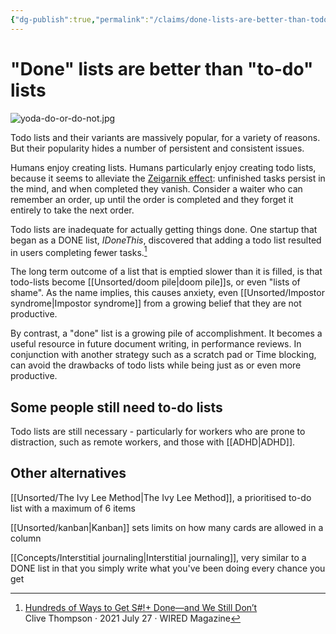 ```yaml
---
{"dg-publish":true,"permalink":"/claims/done-lists-are-better-than-todo-lists/","tags":["claim","🌱"],"updated":"2024-08-13T09:54:14.229-07:00"}
---
```



# "Done" lists are better than "to-do" lists
![yoda-do-or-do-not.jpg](/img/user/Embeds/yoda-do-or-do-not.jpg)

Todo lists and their variants are massively popular, for a variety of reasons. But their popularity hides a number of persistent and consistent issues.

Humans enjoy creating lists. Humans particularly enjoy creating todo lists, because it seems to alleviate the [Zeigarnik effect](https://en.wikipedia.org/wiki/Zeigarnik_effect): unfinished tasks persist in the mind, and when completed they vanish. Consider a waiter who can remember an order, up until the order is completed and they forget it entirely to take the next order.

Todo lists are inadequate for actually getting things done. One startup that began as a DONE list, *IDoneThis*, discovered that adding a todo list resulted in users completing fewer tasks.[^1]

The long term outcome of a list that is emptied slower than it is filled, is that todo-lists become [[Unsorted/doom pile\|doom pile]]s,  or even "lists of shame". As the name implies, this causes anxiety, even [[Unsorted/Impostor syndrome\|Impostor syndrome]] from a growing belief that they are not productive.

By contrast, a "done" list is a growing pile of accomplishment. It becomes a useful resource in future document writing, in performance reviews. In conjunction with another strategy such as a scratch pad or Time blocking, can avoid the drawbacks of todo lists while being just as or even more productive. 

## Some people still need to-do lists

Todo lists are still necessary - particularly for workers who are prone to distraction, such as remote workers, and those with [[ADHD\|ADHD]].



## Other alternatives

[[Unsorted/The Ivy Lee Method\|The Ivy Lee Method]], a prioritised to-do list with a maximum of 6 items

[[Unsorted/kanban\|Kanban]] sets limits on how many cards are allowed in a column

[[Concepts/Interstitial journaling\|Interstitial journaling]], very similar to a DONE list in that you simply write what you've been doing every chance you get

[^1]: [Hundreds of Ways to Get S#!+ Done—and We Still Don’t](https://www.wired.com/story/to-do-apps-failed-productivity-tools/)<br /> Clive Thompson ‧ 2021 July 27 ‧ WIRED Magazine